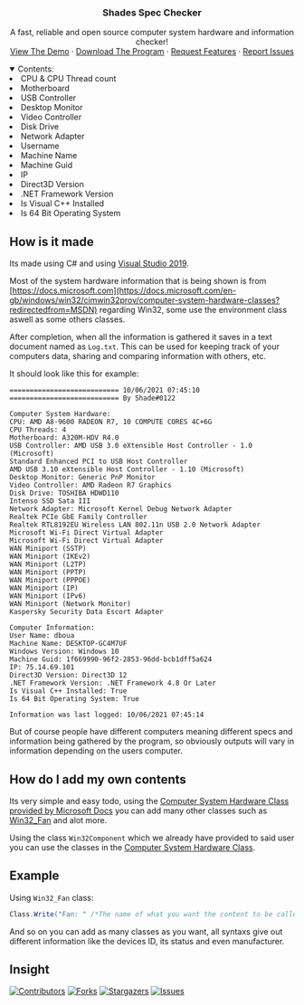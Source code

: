 <h3 align="center">Shades Spec Checker</h3>

<p align="center">A fast, reliable and open source computer system hardware and information checker!
  <br />
    <a href="https://cdn.discordapp.com/attachments/713300799769280602/851893796400529408/QJ09sbCU.png">View The Demo</a>
  ·
    <a href="https://github.com/Shade0122/Shades-Spec-Checker/raw/main/ShadesSpecChecker/bin/Release/ShadesSpecChecker.exe">Download The Program</a>
  ·
    <a href="https://github.com/Shade0122/Shades-Spec-Checker/pulls">Request Features</a>
    ·
    <a href="https://github.com/Shade0122/Shades-Spec-Checker/issues">Report Issues</a>
</p>

<details open="open">
  <summary>Contents:</summary>
    <li><a>CPU & CPU Thread count</a></li>
    <li><a>Motherboard</a></li>
    <li><a>USB Controller</a></li>
    <li><a>Desktop Monitor</a></li>
    <li><a>Video Controller</a></li>
    <li><a>Disk Drive</a></li>
    <li><a>Network Adapter</a></li>
    <li><a>Username</a></li>
    <li><a>Machine Name</a></li>
    <li><a>Machine Guid</a></li>
    <li><a>IP</a></li>
    <li><a>Direct3D Version</a></li>
    <li><a>.NET Framework Version</a></li>
    <li><a>Is Visual C++ Installed</a></li>
    <li><a>Is 64 Bit Operating System</a></li>
</details>

## How is it made
Its made using C# and using [Visual Studio 2019](https://visualstudio.microsoft.com/downloads/).

Most of the system hardware information that is being shown is from [https://docs.microsoft.com](https://docs.microsoft.com/en-gb/windows/win32/cimwin32prov/computer-system-hardware-classes?redirectedfrom=MSDN) regarding Win32, some use the environment class aswell as some others classes.

After completion, when all the information is gathered it saves in a text document named as `Log.txt`. This can be used for keeping track of your computers data, sharing and comparing information with others, etc.

It should look like this for example:
```
=========================== 10/06/2021 07:45:10 =========================== By Shade#0122

Computer System Hardware:
CPU: AMD A8-9600 RADEON R7, 10 COMPUTE CORES 4C+6G  
CPU Threads: 4
Motherboard: A320M-HDV R4.0
USB Controller: AMD USB 3.0 eXtensible Host Controller - 1.0 (Microsoft)
Standard Enhanced PCI to USB Host Controller
AMD USB 3.10 eXtensible Host Controller - 1.10 (Microsoft)
Desktop Monitor: Generic PnP Monitor
Video Controller: AMD Radeon R7 Graphics
Disk Drive: TOSHIBA HDWD110
Intenso SSD Sata III
Network Adapter: Microsoft Kernel Debug Network Adapter
Realtek PCIe GbE Family Controller
Realtek RTL8192EU Wireless LAN 802.11n USB 2.0 Network Adapter
Microsoft Wi-Fi Direct Virtual Adapter
Microsoft Wi-Fi Direct Virtual Adapter
WAN Miniport (SSTP)
WAN Miniport (IKEv2)
WAN Miniport (L2TP)
WAN Miniport (PPTP)
WAN Miniport (PPPOE)
WAN Miniport (IP)
WAN Miniport (IPv6)
WAN Miniport (Network Monitor)
Kaspersky Security Data Escort Adapter

Computer Information:
User Name: dboua
Machine Name: DESKTOP-GC4M7UF
Windows Version: Windows 10
Machine Guid: 1f669990-96f2-2853-96dd-bcb1dff5a624
IP: 75.14.69.101
Direct3D Version: Direct3D 12
.NET Framework Version: .NET Framework 4.8 Or Later
Is Visual C++ Installed: True
Is 64 Bit Operating System: True

Information was last logged: 10/06/2021 07:45:14
```
But of course people have different computers meaning different specs and information being gathered by the program, so obviously outputs will vary in information depending on the users computer.

## How do I add my own contents
Its very simple and easy todo, using the [Computer System Hardware Class provided by Microsoft Docs](https://docs.microsoft.com/en-gb/windows/win32/cimwin32prov/computer-system-hardware-classes?redirectedfrom=MSDN) you can add many other classes such as [Win32_Fan](https://docs.microsoft.com/en-gb/windows/win32/cimwin32prov/win32-fan) and alot more.

Using the class `Win32Component` which we already have provided to said user you can use the classes in the [Computer System Hardware Class](https://docs.microsoft.com/en-gb/windows/win32/cimwin32prov/computer-system-hardware-classes?redirectedfrom=MSDN).

## Example
Using `Win32_Fan` class:
```CS
Class.Write("Fan: " /*The name of what you want the content to be called.*/, ConsoleColor.DarkYellow /*Color of what the name is when being written.*/); Class.Win32Component("Win32_Fan" /*The name of the class.*/, "Name" /*The classes syntax. (The Win32Component class only accepts syntaxs that are strings but you can edit that by finding the class within the code.)*/);
```
And so on you can add as many classes as you want, all syntaxs give out different information like the devices ID, its status and even manufacturer. 

## Insight
[![Contributors][contributors-shield]][contributors-url]
[![Forks][forks-shield]][forks-url]
[![Stargazers][stars-shield]][stars-url]
[![Issues][issues-shield]][issues-url]

[contributors-shield]: https://img.shields.io/github/contributors/Shade0122/Shades-Spec-Checker.svg?style=for-the-badge
[contributors-url]: https://github.com/Shade0122/Shades-Spec-Checker/graphs/contributors
[forks-shield]: https://img.shields.io/github/forks/Shade0122/Shades-Spec-Checker.svg?style=for-the-badge
[forks-url]: https://github.com/Shade0122/Shades-Spec-Checker/network/members
[stars-shield]: https://img.shields.io/github/stars/Shade0122/Shades-Spec-Checker.svg?style=for-the-badge
[stars-url]: https://github.com/Shade0122/Shades-Spec-Checker/stargazers
[issues-shield]: https://img.shields.io/github/issues/Shade0122/Shades-Spec-Checker.svg?style=for-the-badge
[issues-url]: https://github.com/Shade0122/Shades-Spec-Checker/issues
